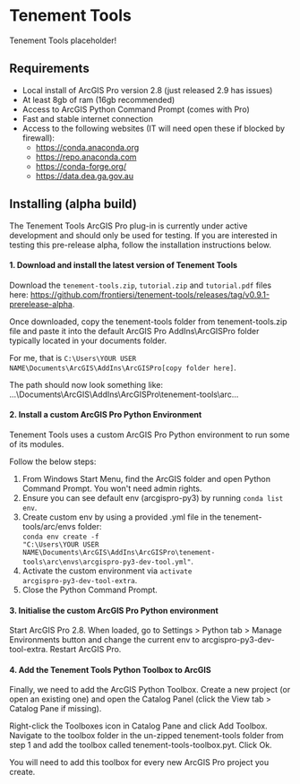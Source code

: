 # Tenement Tools
Tenement Tools placeholder!

## Requirements
* Local install of ArcGIS Pro version 2.8 (just released 2.9 has issues)
* At least 8gb of ram (16gb recommended)
* Access to ArcGIS Python Command Prompt (comes with Pro)
* Fast and stable internet connection
* Access to the following websites (IT will need open these if blocked by firewall):
  * https://conda.anaconda.org
  * https://repo.anaconda.com
  * https://conda-forge.org/
  * https://data.dea.ga.gov.au

## Installing (alpha build)
The Tenement Tools ArcGIS Pro plug-in is currently under active development and should only be used for testing. If you are interested in testing this pre-release alpha, follow the installation instructions below.

#### 1. Download and install the latest version of Tenement Tools
Download the <code>tenement-tools.zip</code>, <code>tutorial.zip</code> and <code>tutorial.pdf</code> files here: https://github.com/frontiersi/tenement-tools/releases/tag/v0.9.1-prerelease-alpha.

Once downloaded, copy the tenement-tools folder from tenement-tools.zip file and paste it into the default ArcGIS Pro AddIns\ArcGISPro folder typically located in your documents folder. 

For me, that is <code>C:\Users\YOUR USER NAME\Documents\ArcGIS\AddIns\ArcGISPro\[copy folder here]</code>.
 
The path should now look something like: ...\Documents\ArcGIS\AddIns\ArcGISPro\tenement-tools\arc...

#### 2. Install a custom ArcGIS Pro Python Environment
Tenement Tools uses a custom ArcGIS Pro Python environment to run some of its modules. 

Follow the below steps:
1. From Windows Start Menu, find the ArcGIS folder and open Python Command Prompt. You won't need admin rights.
2. Ensure you can see default env (arcgispro-py3) by running <code>conda list env</code>.
3. Create custom env by using a provided .yml file in the tenement-tools/arc/envs folder: <br/>
   <code>conda env create -f "C:\Users\YOUR USER NAME\Documents\ArcGIS\AddIns\ArcGISPro\tenement-tools\arc\envs\arcgispro-py3-dev-tool.yml"</code>. </br>
4. Activate the custom environment via <code>activate arcgispro-py3-dev-tool-extra</code>.
5. Close the Python Command Prompt.
  
#### 3. Initialise the custom ArcGIS Pro Python environment
Start ArcGIS Pro 2.8. When loaded, go to Settings > Python tab > Manage Environments button and change the current env to arcgispro-py3-dev-tool-extra. Restart ArcGIS Pro.

#### 4. Add the Tenement Tools Python Toolbox to ArcGIS
Finally, we need to add the ArcGIS Python Toolbox. Create a new project (or open an existing one) and open the Catalog Panel (click the View tab > Catalog Pane if missing).

Right-click the Toolboxes icon in Catalog Pane and click Add Toolbox. Navigate to the toolbox folder in the un-zipped tenement-tools folder from step 1 and add the toolbox called tenement-tools-toolbox.pyt. Click Ok. 

You will need to add this toolbox for every new ArcGIS Pro project you create.


